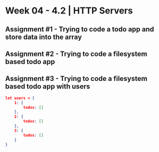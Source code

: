 # **Week 04 - 4.2 | HTTP Servers**


## Assignment #1 - Trying to code a todo app and store data into the array

## Assignment #2 - Trying to code a filesystem based todo app

## Assignment #3 - Trying to code a filesystem based todo app with users
```json
let users = {
    1: {
        todos: []
    }, 
    2: {
        todos: []
    }, 
    3: {
        todos: []
    }
}